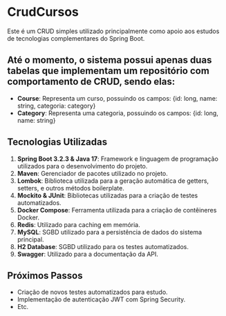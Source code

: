 # CrudCursos
Este é um CRUD simples utilizado principalmente como apoio aos estudos de tecnologias complementares do Spring Boot.
## Até o momento, o sistema possui apenas duas tabelas que implementam um repositório com comportamento de CRUD, sendo elas:
 * **Course**: Representa um curso, possuindo os campos: {id: long, name: string, categoria: category}
 * **Category**: Representa uma categoria, possuindo os campos: {id: long, name: string}
## Tecnologias Utilizadas
 1. **Spring Boot 3.2.3 & Java 17**: Framework e linguagem de programação utilizados para o desenvolvimento do projeto.
 2. **Maven**: Gerenciador de pacotes utilizado no projeto.
 3. **Lombok**: Biblioteca utilizada para a geração automática de getters, setters, e outros métodos boilerplate.
 4. **Mockito & JUnit**: Bibliotecas utilizadas para a criação de testes automatizados.
 5. **Docker Compose**: Ferramenta utilizada para a criação de contêineres Docker.
 6. **Redis**: Utilizado para caching em memória.
 7. **MySQL**: SGBD utilizado para a persistência de dados do sistema principal.
 8. **H2 Database**: SGBD utilizado para os testes automatizados.
 9. **Swagger**: Utilizado para a documentação da API.
## Próximos Passos
 * Criação de novos testes automatizados para estudo.
 * Implementação de autenticação JWT com Spring Security.
 * Etc.
